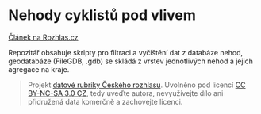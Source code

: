 # Nehody cyklistů pod vlivem

[Článek na Rozhlas.cz](http://www.rozhlas.cz/zpravy/data/_zprava/cyklistu-pod-vlivem-boura-cim-dal-vic-vetsinou-ohrozi-jen-sami-sebe--1537214)

Repozitář obsahuje skripty pro filtraci a vyčištění dat z databáze nehod, geodatabáze (FileGDB, .gdb) se skládá z vrstev jednotlivých nehod a jejich agregace na kraje.

> Projekt [datové rubriky Českého rozhlasu](http://www.rozhlas.cz/zpravy/data/). Uvolněno pod licencí [CC BY-NC-SA 3.0 CZ](http://creativecommons.org/licenses/by-nc-sa/3.0/cz/), tedy uveďte autora, nevyužívejte dílo ani přidružená data komerčně a zachovejte licenci.
